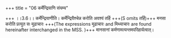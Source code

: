 +++
title = "06 कर्मेन्द्रियाणि संयम्य"

+++
।।3.6।। कर्मेन्द्रियाणीति। कर्मेन्द्रियैश्चेन्न करोति अवश्यं तर्हि +++(S omits तर्हि)+++ मनसा करोति प्रत्युत सः मूढाचारः +++(The expressions मूढाचारः and मिथ्याचारः are found hereinafter interchanged in the MSS. )+++ मानसानां कर्मणामत्यन्तमपरिहार्यत्वात्।
